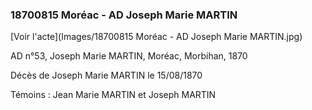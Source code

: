 ### 18700815 Moréac - AD Joseph Marie MARTIN

[Voir l'acte](Images/18700815 Moréac - AD Joseph Marie MARTIN.jpg)

AD n°53, Joseph Marie MARTIN, Moréac, Morbihan, 1870

Décès de Joseph Marie MARTIN le 15/08/1870

Témoins : Jean Marie MARTIN et Joseph MARTIN
